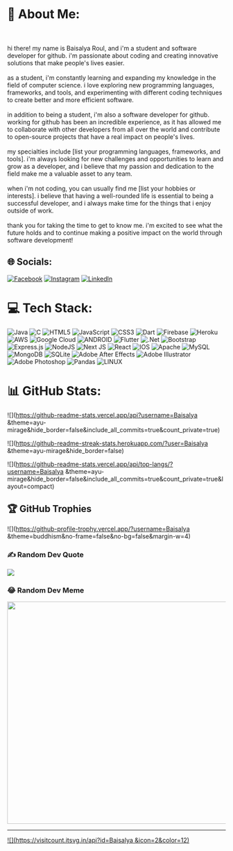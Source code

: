 # 💫 About Me:

<br><br>hi there! my name is Baisalya Roul, and i'm a student and software developer for github. i'm passionate about coding and creating innovative solutions that make people's lives easier.<br><br>as a student, i'm constantly learning and expanding my knowledge in the field of computer science. i love exploring new programming languages, frameworks, and tools, and experimenting with different coding techniques to create better and more efficient software.<br><br>in addition to being a student, i'm also a software developer for github. working for github has been an incredible experience, as it has allowed me to collaborate with other developers from all over the world and contribute to open-source projects that have a real impact on people's lives.<br><br>my specialties include [list your programming languages, frameworks, and tools]. i'm always looking for new challenges and opportunities to learn and grow as a developer, and i believe that my passion and dedication to the field make me a valuable asset to any team.<br><br>when i'm not coding, you can usually find me [list your hobbies or interests]. i believe that having a well-rounded life is essential to being a successful developer, and i always make time for the things that i enjoy outside of work.<br><br>thank you for taking the time to get to know me. i'm excited to see what the future holds and to continue making a positive impact on the world through software development! 

## 🌐 Socials:

[![Facebook](https://img.shields.io/badge/Facebook-%231877F2.svg?logo=Facebook&logoColor=white)](https://facebook.com/BaisalyaRoul ) [![Instagram](https://img.shields.io/badge/Instagram-%23E4405F.svg?logo=Instagram&logoColor=white)](https://instagram.com/Baishalya ) [![LinkedIn](https://img.shields.io/badge/LinkedIn-%230077B5.svg?logo=linkedin&logoColor=white)](https://linkedin.com/in/BaisalyaRoul ) 

# 💻 Tech Stack:

![Java](https://img.shields.io/badge/java-%23ED8B00.svg?style=flat&logo=java&logoColor=white) ![C](https://img.shields.io/badge/c-%2300599C.svg?style=flat&logo=c&logoColor=white) ![HTML5](https://img.shields.io/badge/html5-%23E34F26.svg?style=flat&logo=html5&logoColor=white) ![JavaScript](https://img.shields.io/badge/javascript-%23323330.svg?style=flat&logo=javascript&logoColor=%23F7DF1E) ![CSS3](https://img.shields.io/badge/css3-%231572B6.svg?style=flat&logo=css3&logoColor=white) ![Dart](https://img.shields.io/badge/dart-%230175C2.svg?style=flat&logo=dart&logoColor=white) ![Firebase](https://img.shields.io/badge/firebase-%23039BE5.svg?style=flat&logo=firebase) ![Heroku](https://img.shields.io/badge/heroku-%23430098.svg?style=flat&logo=heroku&logoColor=white) ![AWS](https://img.shields.io/badge/AWS-%23FF9900.svg?style=flat&logo=amazon-aws&logoColor=white) ![Google Cloud](https://img.shields.io/badge/Google%20Cloud-%234285F4.svg?style=flat&logo=google-cloud&logoColor=white) ![ANDROID](https://img.shields.io/badge/android-%2320232a.svg?style=flat&logo=android&logoColor=%a4c639) ![Flutter](https://img.shields.io/badge/Flutter-%2302569B.svg?style=flat&logo=Flutter&logoColor=white) ![.Net](https://img.shields.io/badge/.NET-5C2D91?style=flat&logo=.net&logoColor=white) ![Bootstrap](https://img.shields.io/badge/bootstrap-%23563D7C.svg?style=flat&logo=bootstrap&logoColor=white) ![Express.js](https://img.shields.io/badge/express.js-%23404d59.svg?style=flat&logo=express&logoColor=%2361DAFB) ![NodeJS](https://img.shields.io/badge/node.js-6DA55F?style=flat&logo=node.js&logoColor=white) ![Next JS](https://img.shields.io/badge/Next-black?style=flat&logo=next.js&logoColor=white) ![React](https://img.shields.io/badge/react-%2320232a.svg?style=flat&logo=react&logoColor=%2361DAFB) ![IOS](https://img.shields.io/badge/IOS-%2320232a.svg?style=flat&logo=apple&logoColor=white) ![Apache](https://img.shields.io/badge/apache-%23D42029.svg?style=flat&logo=apache&logoColor=white) ![MySQL](https://img.shields.io/badge/mysql-%2300f.svg?style=flat&logo=mysql&logoColor=white) ![MongoDB](https://img.shields.io/badge/MongoDB-%234ea94b.svg?style=flat&logo=mongodb&logoColor=white) ![SQLite](https://img.shields.io/badge/sqlite-%2307405e.svg?style=flat&logo=sqlite&logoColor=white) ![Adobe After Effects](https://img.shields.io/badge/Adobe%20After%20Effects-9999FF.svg?style=flat&logo=Adobe%20After%20Effects&logoColor=white) ![Adobe Illustrator](https://img.shields.io/badge/adobeillustrator-%23FF9A00.svg?style=flat&logo=adobeillustrator&logoColor=white) ![Adobe Photoshop](https://img.shields.io/badge/adobephotoshop-%2331A8FF.svg?style=flat&logo=adobephotoshop&logoColor=white) ![Pandas](https://img.shields.io/badge/pandas-%23150458.svg?style=flat&logo=pandas&logoColor=white) ![LINUX](https://img.shields.io/badge/Linux-FCC624?style=flat&logo=linux&logoColor=black)

# 📊 GitHub Stats:

![](https://github-readme-stats.vercel.app/api?username=Baisalya &theme=ayu-mirage&hide_border=false&include_all_commits=true&count_private=true)<br/>

![](https://github-readme-streak-stats.herokuapp.com/?user=Baisalya &theme=ayu-mirage&hide_border=false)<br/>

![](https://github-readme-stats.vercel.app/api/top-langs/?username=Baisalya &theme=ayu-mirage&hide_border=false&include_all_commits=true&count_private=true&layout=compact)

## 🏆 GitHub Trophies

![](https://github-profile-trophy.vercel.app/?username=Baisalya &theme=buddhism&no-frame=false&no-bg=false&margin-w=4)

### ✍️ Random Dev Quote

![](https://quotes-github-readme.vercel.app/api?type=horizontal&theme=radical)

### 😂 Random Dev Meme

<img src="https://random-memer.herokuapp.com/" width="512px"/>

---

[![](https://visitcount.itsvg.in/api?id=Baisalya &icon=2&color=12)](https://visitcount.itsvg.in)

<!-- Proudly created with GPRM ( https://gprm.itsvg.in ) -->
